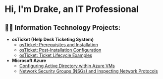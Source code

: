 <h1>Hi, I'm Drake, an IT Professional</h1>

<h2>👨‍💻 Information Technology Projects:</h2>

- <b>osTicket (Help Desk Ticketing System)</b>
  - [osTicket: Prerequisites and Installation](https://github.com/roijun/osticket-prereqs)
  - [osTicket: Post-Installation Configuration](https://github.com/roijun/post-install-config)
  - [osTicket: Ticket Lifecycle Examples](https://github.com/roijun/ticket-lifecycle)
- <b>Microsoft Azure</b>
  - [Configuring Active Directory within Azure VMs](https://github.com/roijun/configure-ad)
  - [Network Security Groups (NSGs) and Inspecting Network Protocols](https://github.com/roijun/azure-network-protocols)

